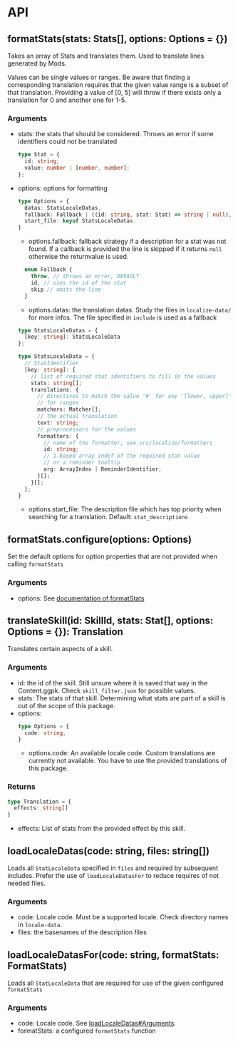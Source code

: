 # API

## formatStats(stats: Stats[], options: Options = {})
Takes an array of Stats and translates them. Used to translate lines
generated by Mods. 

Values can be single values or ranges. Be aware that finding
a corresponding translation requires that the given value range is a subset of
that translation. Providing a value of [0, 5] will throw if there exists only 
a translation for 0 and another one for 1-5. 

### Arguments <a name="formatStats-args"></a>
- stats: the stats that should be considered. Throws an error if
  some identifiers could not be translated
  ```typescript
  type Stat = {
    id: string;
    value: number | [number, number]; 
  };
  ```
- options: options for formatting
  ```typescript
  type Options = {
    datas: StatsLocaleDatas,
    fallback: Fallback | ((id: string, stat: Stat) => string | null),
    start_file: keyof StatsLocaleDatas
  }
  ```
  - options.fallback: fallback strategy if a description for a stat was not found.
    If a callback is provided the line is skipped if it returns `null` otherwise
    the returnvalue is used.
  ```typescript
    enum Fallback {
      throw, // throws an error, DEFAULT
      id, // uses the id of the stat
      skip // omits the line
    }
  ```
  - options.datas: the translation datas. Study the files in `localize-data/` 
    for more infos. The file specified in `include` is used as a fallback
  
  ```typescript
  type StatsLocaleDatas = {
    [key: string]: StatsLocaleData
  };

  type StatsLocaleData = {
    // StatIdentifier
    [key: string]: {
      // list of required stat identifiers to fill in the values
      stats: string[]; 
      translations: {
        // directives to match the value '#' for any '[lower, upper]' 
        // for ranges
        matchers: Matcher[];
        // the actual translation
        text: string; 
        // preprocessors for the values
        formatters: {
          // name of the formatter, see src/localize/formatters
          id: string; 
          // 1-based array indef of the required stat value 
          // or a reminder tooltip
          arg: ArrayIndex | ReminderIdentifier;
        }[]; 
      }[];
    };
  }
  ```
  - options.start_file: The description file which has top priority
    when searching for a translation. Default: `stat_descriptions`

## formatStats.configure(options: Options)
Set the default options for option properties that are not provided
when calling `formatStats`

### Arguments
- options: See [documentation of formatStats](#formatStats-args)

## translateSkill(id: SkillId, stats: Stat[], options: Options = {}): Translation
Translates certain aspects of a skill.

### Arguments
- id: the id of the skill. Still unsure where it is saved that way in the Content.ggpk. 
  Check `skill_filter.json` for possible values.
- stats: The stats of that skill. Determining what stats are part of a skill
  is out of the scope of this package.
- options:
  ```typescript
  type Options = {
    code: string,
  }
  ```
  - options.code: An available locale code. Custom translations are currently
    not available. You have to use the provided translations of this package.

### Returns
```typescript
type Translation = {
  effects: string[]
}
```
- effects: List of stats from the provided effect by this skill.

## loadLocaleDatas(code: string, files: string[])
Loads all `StatLocaleData` specified in `files` and required by subsequent includes. 
Prefer the use of `loadLocaleDatasFor` to reduce requires of not needed files.

### Arguments <a name="loadLocaleDatas-args"></a>
- code: Locale code. Must be a supported locale. Check directory names in `locale-data`.
- files: the basenames of the description files

## loadLocaleDatasFor(code: string, formatStats: FormatStats)
Loads all `StatLocaleData` that are required for use of the given configured 
`formatStats`

### Arguments
- code: Locale code. See [loadLocaleDatas#Arguments](#loadLocaleDatas-args).
- formatStats: a configured `formatStats` function